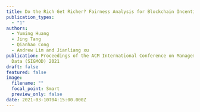 ```yaml
---
title: Do the Rich Get Richer? Fairness Analysis for Blockchain Incentives
publication_types:
  - "1"
authors:
  - Yuming Huang
  - Jing Tang
  - Qianhao Cong
  - Andrew Lim and Jianliang xu
publication: Proceedings of the ACM International Conference on Management of
  Data (SIGMOD) 2021
draft: false
featured: false
image:
  filename: ""
  focal_point: Smart
  preview_only: false
date: 2021-03-10T04:15:00.000Z
---
```

